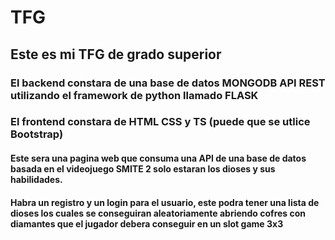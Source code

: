 # TFG
## Este es mi TFG de grado superior
### El backend constara de una base de datos MONGODB API REST utilizando el framework de python llamado FLASK
### El frontend constara de HTML CSS y TS (puede que se utlice Bootstrap)
#### Este sera una pagina web que consuma una API de una base de datos basada en el videojuego SMITE 2 solo estaran los dioses y sus habilidades.
#### Habra un registro y un login para el usuario, este podra tener una lista de dioses los cuales se conseguiran aleatoriamente abriendo cofres con diamantes que el jugador debera conseguir en un slot game 3x3
